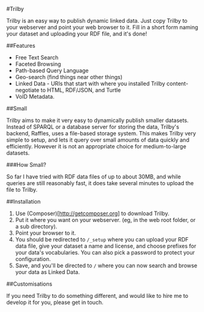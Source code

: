 #Trilby

Trilby is an easy way to publish dynamic linked data. Just copy Trilby
to your webserver and point your web browser to it. Fill in a short form
naming your dataset and uploading your RDF file, and it's done!

##Features

* Free Text Search
* Faceted Browsing
* Path-based Query Language
* Geo-search (find things near other things)
* Linked Data - URIs that start with where you installed Trilby
  content-negotiate to HTML, RDF/JSON, and Turtle
* VoID Metadata.

##Small

Trilby aims to make it very easy to dynamically publish smaller
datasets. Instead of SPARQL or a database server for storing the data, Trilby's
backend, Raffles, uses a file-based storage system. This makes Trilby
very simple to setup, and lets it query over small amounts of data
quickly and efficiently. However it is not an appropriate choice for
medium-to-large datasets.

###How Small?

 So far I have tried with RDF data files of up to
about 30MB, and while queries are still reasonably fast, it does take
several minutes to upload the file to Trilby.

##Installation

1. Use (Composer)[http://getcomposer.org] to download Trilby.
2. Put it where you want on your webserver. (eg, in the web root folder,
   or a sub directory).
3. Point your browser to it.
4. You should be redirected to `/_setup` where you can upload your RDF data
   file, give your dataset a name and license, and choose prefixes for
   your data's vocabularies. You can also pick a password to protect
   your configuration.
5. Save, and you'll be directed to `/` where you can now search and browse
   your data as Linked Data.

##Customisations

If you need Trilby to do something different, and would like to hire me
to develop it for you, please get in touch.




